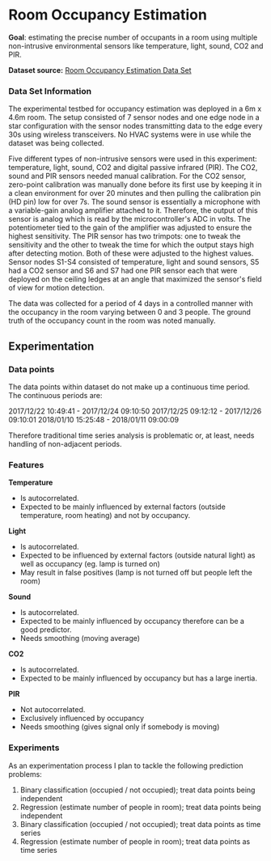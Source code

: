 # Room Occupancy Estimation

**Goal**: estimating the precise number of occupants in a room using multiple non-intrusive environmental sensors like temperature, light, sound, CO2 and PIR.

**Dataset source:**  [Room Occupancy Estimation Data Set](https://archive.ics.uci.edu/ml/datasets/Room+Occupancy+Estimation)


### Data Set Information

The experimental testbed for occupancy estimation was deployed in a 6m x 4.6m room. The setup consisted of 7 sensor nodes and one edge node in a star configuration with the sensor nodes transmitting data to the edge every 30s using wireless transceivers. No HVAC systems were in use while the dataset was being collected.

Five different types of non-intrusive sensors were used in this experiment: temperature, light, sound, CO2 and digital passive infrared (PIR). The CO2, sound and PIR sensors needed manual calibration. For the CO2 sensor, zero-point calibration was manually done before its first use by keeping it in a clean environment for over 20 minutes and then pulling the calibration pin (HD pin) low for over 7s. The sound sensor is essentially a microphone with a variable-gain analog amplifier attached to it. Therefore, the output of this sensor is analog which is read by the microcontroller's ADC in volts. The potentiometer tied to the gain of the amplifier was adjusted to ensure the highest sensitivity. The PIR sensor has two trimpots: one to tweak the sensitivity and the other to tweak the time for which the output stays high after detecting motion. Both of these were adjusted to the highest values. Sensor nodes S1-S4 consisted of temperature, light and sound sensors, S5 had a CO2 sensor and S6 and S7 had one PIR sensor each that were deployed on the ceiling ledges at an angle that maximized the sensor's field of view for motion detection.

The data was collected for a period of 4 days in a controlled manner with the occupancy in the room varying between 0 and 3 people. The ground truth of the occupancy count in the room was noted manually.


## Experimentation

### Data points

The data points within dataset do not make up a continuous time period. The continuous periods are:

2017/12/22 10:49:41 - 2017/12/24 09:10:50
2017/12/25 09:12:12 - 2017/12/26 09:10:01
2018/01/10 15:25:48 - 2018/01/11 09:00:09

Therefore traditional time series analysis is problematic or, at least, needs handling of non-adjacent periods.


### Features

**Temperature**

- Is autocorrelated.
- Expected to be mainly influenced by external factors (outside temperature, room heating) and not by occupancy.

**Light**

- Is autocorrelated.
- Expected to be influenced by external factors (outside natural light) as well as occupancy (eg. lamp is turned on)
- May result in false positives (lamp is not turned off but people left the room)

**Sound**

- Is autocorrelated.
- Expected to be mainly influenced by occupancy therefore can be a good predictor.
- Needs smoothing (moving average)

**CO2**

- Is autocorrelated.
- Expected to be mainly influenced by occupancy but has a large inertia.

**PIR**

- Not autocorrelated.
- Exclusively influenced by occupancy
- Needs smoothing (gives signal only if somebody is moving)


### Experiments

As an experimentation process I plan to tackle the following prediction problems:

1. Binary classification (occupied / not occupied); treat data points being independent
1. Regression (estimate number of people in room); treat data points being independent
1. Binary classification (occupied / not occupied); treat data points as time series
1. Regression (estimate number of people in room); treat data points as time series